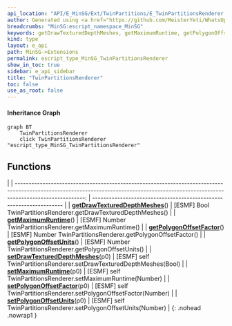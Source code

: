 ```yaml
---
api_location: "API/E_MinSG/Ext/TwinPartitions/E_TwinPartitionsRenderer.cpp:23:43"
author: Generated using <a href="https://github.com/MeisterYeti/WhatsUpDoc">WhatsUpDoc</a>
breadcrumbs: "MinSG:escript_namespace_MinSG"
keywords: getDrawTexturedDepthMeshes, getMaximumRuntime, getPolygonOffsetFactor, getPolygonOffsetUnits, setDrawTexturedDepthMeshes, setMaximumRuntime, setPolygonOffsetFactor, setPolygonOffsetUnits
kind: type
layout: e_api
path: MinSG->Extensions
permalink: escript_type_MinSG_TwinPartitionsRenderer
show_in_toc: true
sidebar: e_api_sidebar
title: "TwinPartitionsRenderer"
toc: false
use_as_root: false
---
```


#### Inheritance Graph

```mermaid
graph BT
	TwinPartitionsRenderer
	click TwinPartitionsRenderer "escript_type_MinSG_TwinPartitionsRenderer"
```

## Functions

|
| -------------------------------------------------------------------------------------------------------------------------------------------------------------------------------------: | ------------------------------------------------------------------- | 
| **[getDrawTexturedDepthMeshes](classMinSG_1_1TwinPartitions_1_1TwinPartitionsRenderer#classMinSG_1_1TwinPartitions_1_1TwinPartitionsRenderer_1ac92a60a3618699b236d43b9d7e528ca1)**()   | [ESMF] Bool TwinPartitionsRenderer.getDrawTexturedDepthMeshes()     | 
| **[getMaximumRuntime](classMinSG_1_1TwinPartitions_1_1TwinPartitionsRenderer#classMinSG_1_1TwinPartitions_1_1TwinPartitionsRenderer_1a759ecea136ba2fa48f67da389a7903b8)**()            | [ESMF] Number TwinPartitionsRenderer.getMaximumRuntime()            | 
| **[getPolygonOffsetFactor](classMinSG_1_1TwinPartitions_1_1TwinPartitionsRenderer#classMinSG_1_1TwinPartitions_1_1TwinPartitionsRenderer_1a2d8dfb4a3480ef60b75ec2ef65ede168)**()       | [ESMF] Number TwinPartitionsRenderer.getPolygonOffsetFactor()       | 
| **[getPolygonOffsetUnits](classMinSG_1_1TwinPartitions_1_1TwinPartitionsRenderer#classMinSG_1_1TwinPartitions_1_1TwinPartitionsRenderer_1a95c01370db09923077020124961149da)**()        | [ESMF] Number TwinPartitionsRenderer.getPolygonOffsetUnits()        | 
| **[setDrawTexturedDepthMeshes](classMinSG_1_1TwinPartitions_1_1TwinPartitionsRenderer#classMinSG_1_1TwinPartitions_1_1TwinPartitionsRenderer_1a3621811cfd01372019b7a774f227c339)**(p0) | [ESMF] self TwinPartitionsRenderer.setDrawTexturedDepthMeshes(Bool) | 
| **[setMaximumRuntime](classMinSG_1_1TwinPartitions_1_1TwinPartitionsRenderer#classMinSG_1_1TwinPartitions_1_1TwinPartitionsRenderer_1adf910cf86e43f4d7fbeadff5d59eefa7)**(p0)          | [ESMF] self TwinPartitionsRenderer.setMaximumRuntime(Number)        | 
| **[setPolygonOffsetFactor](classMinSG_1_1TwinPartitions_1_1TwinPartitionsRenderer#classMinSG_1_1TwinPartitions_1_1TwinPartitionsRenderer_1a4883d500501d6275d644d3f11f381877)**(p0)     | [ESMF] self TwinPartitionsRenderer.setPolygonOffsetFactor(Number)   | 
| **[setPolygonOffsetUnits](classMinSG_1_1TwinPartitions_1_1TwinPartitionsRenderer#classMinSG_1_1TwinPartitions_1_1TwinPartitionsRenderer_1a2ac41818ce588561f6d447a7b7f281a5)**(p0)      | [ESMF] self TwinPartitionsRenderer.setPolygonOffsetUnits(Number)    | 
{: .nohead .nowrap1 }

